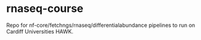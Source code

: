 # rnaseq-course
Repo for nf-core/fetchngs/rnaseq/differentialabundance pipelines to run on Cardiff Universities HAWK.
